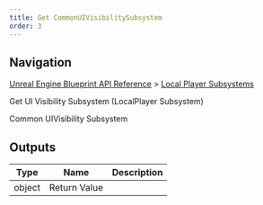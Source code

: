 ```yaml
---
title: Get CommonUIVisibilitySubsystem
order: 3
---
```

## Navigation

[Unreal Engine Blueprint API Reference](https://dev.epicgames.com/documentation/en-us/unreal-engine/BlueprintAPI) > [Local Player Subsystems](https://dev.epicgames.com/documentation/en-us/unreal-engine/BlueprintAPI/LocalPlayerSubsystems)

Get UI Visibility Subsystem (LocalPlayer Subsystem)

Common UIVisibility Subsystem

## Outputs

| Type | Name | Description |
| --- | --- | --- |
| object | Return Value |  |
